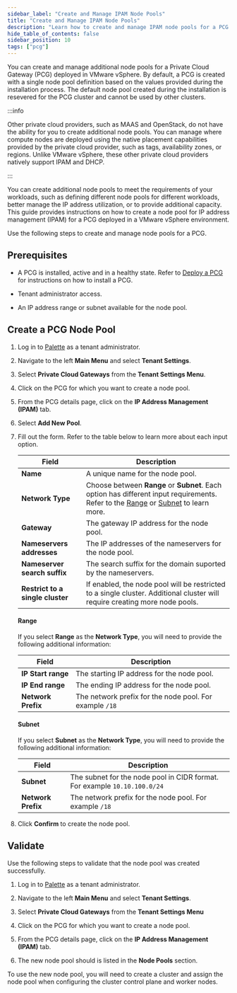 ```yaml
---
sidebar_label: "Create and Manage IPAM Node Pools"
title: "Create and Manage IPAM Node Pools"
description: "Learn how to create and manage IPAM node pools for a PCG deplyed in a VMware vSphere environment."
hide_table_of_contents: false
sidebar_position: 10
tags: ["pcg"]
---
```


You can create and manage additional node pools for a Private Cloud Gateway (PCG) deployed in VMware vSphere. By
default, a PCG is created with a single node pool definition based on the values provided during the installation
process. The default node pool created during the installation is resevered for the PCG cluster and cannot be used by
other clusters.

:::info

Other private cloud providers, such as MAAS and OpenStack, do not have the ability for you to create additional node
pools. You can manage where compute nodes are deployed using the native placement capabilities provided by the private
cloud provider, such as tags, availability zones, or regions. Unlike VMware vSphere, these other private cloud providers
natively support IPAM and DHCP.

:::

You can create additional node pools to meet the requirements of your workloads, such as defining different node pools
for different workloads, better manage the IP address utilization, or to provide additional capacity. This guide
provides instructions on how to create a node pool for IP address management (IPAM) for a PCG deployed in a VMware
vSphere environment.

Use the following steps to create and manage node pools for a PCG.

## Prerequisites

- A PCG is installed, active and in a healthy state. Refer to [Deploy a PCG](../deploy-pcg/deploy-pcg.md) for
  instructions on how to install a PCG.

- Tenant administrator access.

- An IP address range or subnet available for the node pool.

## Create a PCG Node Pool

1. Log in to [Palette](https://console.spectrocloud.com) as a tenant administrator.

2. Navigate to the left **Main Menu** and select **Tenant Settings**.

3. Select **Private Cloud Gateways** from the **Tenant Settings Menu**.

4. Click on the PCG for which you want to create a node pool.

5. From the PCG details page, click on the **IP Address Management (IPAM)** tab.

6. Select **Add New Pool**.

7. Fill out the form. Refer to the table below to learn more about each input option.

   | Field                            | Description                                                                                                                                            |
   | -------------------------------- | ------------------------------------------------------------------------------------------------------------------------------------------------------ |
   | **Name**                         | A unique name for the node pool.                                                                                                                       |
   | **Network Type**                 | Choose between **Range** or **Subnet**. Each option has different input requirements. Refer to the [Range](#range) or [Subnet](#subnet) to learn more. |
   | **Gateway**                      | The gateway IP address for the node pool.                                                                                                              |
   | **Nameservers addresses**        | The IP addresses of the nameservers for the node pool.                                                                                                 |
   | **Nameserver search suffix**     | The search suffix for the domain suported by the nameservers.                                                                                          |
   | **Restrict to a single cluster** | If enabled, the node pool will be restricted to a single cluster. Additional cluster will require creating more node pools.                            |

   #### Range

   If you select **Range** as the **Network Type**, you will need to provide the following additional information:

   | Field              | Description                                             |
   | ------------------ | ------------------------------------------------------- |
   | **IP Start range** | The starting IP address for the node pool.              |
   | **IP End range**   | The ending IP address for the node pool.                |
   | **Network Prefix** | The network prefix for the node pool. For example `/18` |

   #### Subnet

   If you select **Subnet** as the **Network Type**, you will need to provide the following additional information:

   | Field              | Description                                                               |
   | ------------------ | ------------------------------------------------------------------------- |
   | **Subnet**         | The subnet for the node pool in CIDR format. For example `10.10.100.0/24` |
   | **Network Prefix** | The network prefix for the node pool. For example `/18`                   |

8. Click **Confirm** to create the node pool.

## Validate

Use the following steps to validate that the node pool was created successfully.

1. Log in to [Palette](https://console.spectrocloud.com) as a tenant administrator.

2. Navigate to the left **Main Menu** and select **Tenant Settings**.

3. Select **Private Cloud Gateways** from the **Tenant Settings Menu**

4. Click on the PCG for which you want to create a node pool.

5. From the PCG details page, click on the **IP Address Management (IPAM)** tab.

6. The new node pool should is listed in the **Node Pools** section.

To use the new node pool, you will need to create a cluster and assign the node pool when configuring the cluster
control plane and worker nodes.

